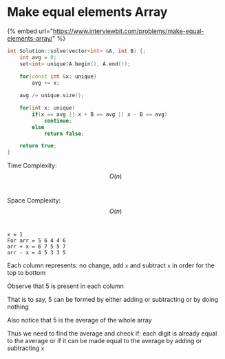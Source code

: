# Make equal elements Array

{% embed url="https://www.interviewbit.com/problems/make-equal-elements-array/" %}

```cpp
int Solution::solve(vector<int> &A, int B) {;
    int avg = 0;
    set<int> unique(A.begin(), A.end());
    
    for(const int &x: unique)
        avg += x;

    avg /= unique.size();

    for(int x: unique)
        if(x == avg || x + B == avg || x - B == avg)
            continue;
        else
            return false;

    return true;
}
```

Time Complexity: $$O(n)$$​

Space Complexity: $$O(n)$$​

```
x = 1
For arr = 5 6 4 4 6
arr + x = 6 7 5 5 7
arr - x = 4 5 3 3 5
```

Each column represents: no change, add `x` and subtract `x` in order for the top to bottom

Observe that 5 is present in each column

That is to say, 5 can be formed by either adding or subtracting or by doing nothing

Also notice that 5 is the average of the whole array

Thus we need to find the average and check if: each digit is already equal to the average or if it can be made equal to the average by adding or subtracting `x`
